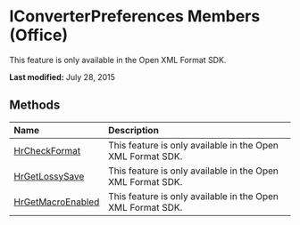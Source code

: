 
# IConverterPreferences Members (Office)
This feature is only available in the Open XML Format SDK.

 **Last modified:** July 28, 2015


## Methods



|**Name**|**Description**|
|:-----|:-----|
| [HrCheckFormat](fe68ef42-c50b-e27b-2080-3f80d0204ec3.md)|This feature is only available in the Open XML Format SDK.|
| [HrGetLossySave](272d52de-e118-fe90-8e6f-adccd57e4ebc.md)|This feature is only available in the Open XML Format SDK.|
| [HrGetMacroEnabled](9691bd3f-ba8d-87d8-cf2c-7e6b4cdce68d.md)|This feature is only available in the Open XML Format SDK.|
